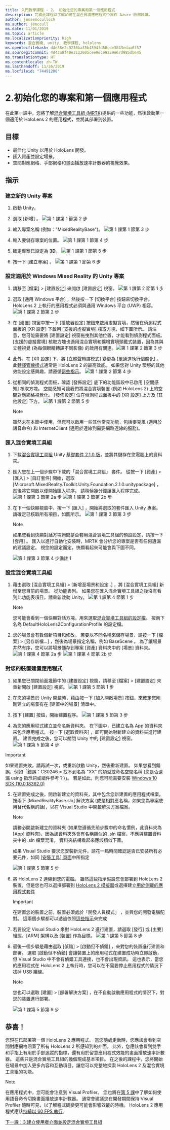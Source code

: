 ```yaml
---
title: 入門教學課程 - 2。 初始化您的專案和第一個應用程式
description: 完成此課程以了解如何在混合實境應用程式中實作 Azure 臉部辨識。
author: jessemcculloch
ms.author: jemccull
ms.date: 11/01/2019
ms.topic: article
ms.localizationpriority: high
keywords: 混合實境, unity, 教學課程, hololens
ms.openlocfilehash: d4e58e2c9236ba35b4394fd80cde3843edaa6f57
ms.sourcegitcommit: 4d43a8f40e3132605cee9ece9229e67d985db645
ms.translationtype: HT
ms.contentlocale: zh-TW
ms.lasthandoff: 11/26/2019
ms.locfileid: "74491208"
---
```

# <a name="2-initializing-your-project-and-first-application"></a>2.初始化您的專案和第一個應用程式

在此第一課中，您將了解[混合實境工具組 (MRTK)]()提供的一些功能，然後啟動第一個適用於 HoloLens 2 的應用程式，並將其部署到裝置。

## <a name="objectives"></a>目標

* 最佳化 Unity 以用於 HoloLens 開發。
* 匯入資產並設定場景。
* 空間對應網格、手部網格和畫面播放速率計數器的視覺效果。

## <a name="instructions"></a>指示

### <a name="create-new-unity-project"></a>建立新的 Unity 專案

1. 啟動 Unity。
2. 選取 [新增]  。
![第 1 課第 1 節第 2 步](images/mrlearning-base-ch1-1-step2.JPG)

3. 輸入專案名稱 (例如："MixedRealityBase")。
![第 1 課第 1 節第 3 步](images/mrlearning-base-ch1-1-step3.JPG)
4. 輸入要儲存專案的位置。
![第 1 課第 1 節第 4 步](images/mrlearning-base-ch1-1-step4.JPG)
5. 確定專案已設定為 **3D**。
![第 1 課第 1 節第 5 步](images/mrlearning-base-ch1-1-step5.JPG)
6. 按一下 [建立專案]  。
![第 1 課第 1 節第 6 步](images/mrlearning-base-ch1-1-step6.JPG)


### <a name="configure-the-unity-project-for-windows-mixed-reality"></a>設定適用於 Windows Mixed Reality 的 Unity 專案

1. 請移至 [檔案]   >  [建置設定]  來開啟 [建置設定]  視窗。
![第 1 課第 2 節第 1 步](images/mrlearning-base-ch1-2-step1.JPG)
2. 選取 [通用 Windows 平台]  ，然後按一下 [切換平台]  按鈕來切換平台。 HoloLens 2 上執行的應用程式必須與通用 Windows 平台 (UWP) 相容。
![第 1 課第 2 節第 2 步](images/mrlearning-base-ch1-2-step2.JPG)
3. 在 [建置] 視窗中按一下 [播放器設定]  按鈕來啟用虛擬實境，然後在偵測程式面板的 [XR 設定] 下啟用 [支援的虛擬實境]  核取方塊，如下圖所示。 請注意，您可能需要將 [建置設定]  視窗拖曳到其他位置，才能看到偵測程式面板。 [支援的虛擬實境]  核取方塊也適用混合實境和擴增實境頭戴式裝置，因為其與立體視覺 (為每個眼睛轉譯不同影像) 的啟用有關連。![第 1 課第 2 節第 3 步](images/mrlearning-base-ch1-2-step3.JPG)
4. 此外，在 [XR 設定] 下，將 [立體聲轉譯模式]  變更為 [單通道執行個體化]  。 此[轉譯管線樣式](https://docs.unity3d.com/Manual/SinglePassStereoRenderingHoloLens.html)通常是 HoloLens 2 的最高效能。 如果您對 Unity 環境的其他效能設定感興趣，請遵循[這些指示](recommended-settings-for-unity.md)。
![第 1 課第 2 節第 4 步](images/mrlearning-base-ch1-2-step4.jpg)
5. 從相同的偵測程式面板，確認 [發佈設定]  底下的功能區段中已啟用 [空間感知]  核取方塊。 空間感知可讓我們將混合實境裝置 (例如 HoloLens 2) 上的空間對應網格視覺化。 [發佈設定] 位在偵測程式面板中的 [XR 設定] 上方及 [其他設定] 下方。
![第 1 課第 2 節第 5 步](images/mrlearning-base-ch1-2-step5.JPG)

    > [!NOTE]
    > 雖然未在本節中使用，但您可以啟用一些其他常見功能，包括麥克風  (適用於語音命令) 和 InternetClient  (適用於連線到需要網路連線的服務)。

### <a name="import-the-mixed-reality-toolkit"></a>匯入混合實境工具組

1. 下載[混合實境工具組](https://github.com/microsoft/MixedRealityToolkit-Unity/releases) Unity [基礎套件 2.1.0 版](https://github.com/microsoft/MixedRealityToolkit-Unity/releases/download/v2.1.0/Microsoft.MixedReality.Toolkit.Unity.Foundation.2.1.0.unitypackage)，並將其儲存在您電腦上的資料夾。

2. 匯入您在上一個步驟中下載的「混合實境工具組」  套件。 從按一下 [資產]   >  [匯入]   >  [自訂套件]  開始，選取 [Microsoft.MixedReality.Toolkit.Unity.Foundation.2.1.0.unitypackage]  ，然後將它開啟以便開始匯入程序。 請稍候幾分鐘讓匯入程序完成。
    ![第 1 課第 3 節第 2a 步](images/mrlearning-base-ch1-3-step2a.JPG) ![第 1 課第 3 節第 2b 步](images/mrlearning-base-ch1-3-step2b.JPG)

3. 在下一個快顯視窗中，按一下 [匯入]  ，開始將選取的套件匯入 Unity 專案。 請確定已核取所有項目，如圖所示。
    ![第 1 課第 3 節第 3 步](images/mrlearning-base-ch1-3-step3.JPG)

    > [!NOTE]
    > 如果您看到快顯對話方塊詢問是否套用混合實境工具組的預設設定，請按一下 [套用]  。 匯入以進行自動化安裝時，MRTK 會分析您的專案是否有任何遺漏的建議設定。 視您的設定而定，快顯看起來可能會與下圖不同。

    ![第 1 課第 3 節第 4 步備註 1](images/mrlearning-base-ch1-3-step4-note1.JPG)

### <a name="configure-the-mixed-reality-toolkit"></a>設定混合實境工具組

1. 藉由選取 [混合實境工具組]   >  [新增至場景和設定..]  ，將 [混合實境工具組]  新增至您目前的場景。 從功能表列。 如果您在匯入混合實境工具組之後沒有看到此功能表項目，請重新啟動 Unity。
    ![第 1 課第 4 節第 1 步](images/mrlearning-base-ch1-4-step1.JPG)

    > [!NOTE]
    > 您可能會看到一個快顯對話方塊，用來選取[混合實境工具組的設定檔](https://microsoft.github.io/MixedRealityToolkit-Unity/Documentation/Profiles/Profiles.html)。 按兩下名為 DefaultHoloLens2ConfigurationProfile  的設定檔。

2. 您的場景會有數個新項目和修改。 若要以不同名稱來儲存場景，請按一下 [檔案]   >  [另存新檔...]  ，然後為場景指定名稱，例如 BaseScene  。 為了讓場景井然有序，您可以將場景儲存到專案 [資產]  資料夾中的 [場景]  資料夾。
    ![第 1 課第 4 節第 2a 步](images/mrlearning-base-ch1-4-step2a.JPG) ![第 1 課第 4 節第 2b 步](images/mrlearning-base-ch1-4-step2b.JPG)

### <a name="build-your-application-to-your-device"></a>對您的裝置建置應用程式

1. 如果您已關閉前面幾節中的 [建置設定]  視窗，請移至 [檔案]   >  [建置設定]  來重新開啟 [建置設定]  視窗。
    ![第 1 課第 5 節第 1 步](images/mrlearning-base-ch1-5-step1.JPG)

2. 在您的場景於 Unity 開啟時，藉由按一下 [加入開啟場景]  按鈕，來確定您剛剛建立的場景有在 [建置中的場景]  清單中。

3. 按下 [建置]  按鈕，開始建置程序。
    ![第 1 課第 5 節第 3 步](images/mrlearning-base-ch1-5-step3.JPG)

4. 為您的應用程式建立並命名新資料夾。 在下圖中，已建立名為 App 的資料夾來包含應用程式。 按一下 [選取資料夾]  ，即可開始對新建立的資料夾進行建置。 建置完成之後，您可以關閉 Unity 中的 [建置設定]  視窗。
    ![第 1 課第 5 節第 4 步](images/mrlearning-base-ch1-5-step4.JPG)

  > [!IMPORTANT]
  > 如果建置失敗，請再試一次，或重新啟動 Unity，然後重新建置。 如果您看到錯誤，例如「錯誤：CS0246 = 找不到名為 "XX" 的類型或命名空間名稱 (您是否遺漏 using 指示詞或組件參考？)」。 若是如此，則您可能需要安裝 [Windows 10 SDK (10.0.18362.0)](https://developer.microsoft.com//windows/downloads/windows-10-sdk)

5. 在建置完成之後，開啟新建立的資料夾，其中包含您新建置的應用程式檔案。 按兩下 [MixedRealityBase.sln]  解決方案 (或是相對應名稱，如果您為專案使用替代名稱的話)，以在 Visual Studio 中開啟解決方案檔案。

    > [!NOTE]
    > 請務必開啟新建立的資料夾 (如果您遵循先前步驟中的命名慣例，此資料夾為 [App]  資料夾)，因為該資料夾外會有名稱類似的 .sln 檔案，不應與建置資料夾中的 .sln 檔案混淆。 資料夾結構看起來應該類似下圖。
    >
    > 如果 Visual Studio 要求您安裝新元件，請花一點時間確認是否已安裝所有必要元件，如同 [[安裝工具] 頁面](install-the-tools.md)中所指定

    ![第 1 課第 5 節第 5 步](images/mrlearning-base-ch1-5-step5.JPG)

6. 將 HoloLens 2 連線到您的電腦。 雖然這些指示假設您會部署到 HoloLens 2 裝置，但是您也可以選擇部署到 [HoloLens 2 模擬器](using-the-hololens-emulator.md)或選擇建立[用於側載的應用程式套件](<https://docs.microsoft.com//windows/uwp/packaging/packaging-uwp-apps>)

    > [!IMPORTANT]
    > 在建置您的裝置之前，裝置必須處於「開發人員模式」  ，並與您的開發電腦配對。 這兩個步驟都可以透過依照[這些指示](using-visual-studio.md)來完成

7. 若要設定 Visual Studio 來對 HoloLens 2 進行建置，請選取 [發行]  或 [主要]  組態、[ARM]  架構以及 [裝置]  作為目標。
    ![第 1 課第 5 節第 8 步](images/mrlearning-base-ch1-5-step7.JPG)

8. 最後一個步驟是藉由選取 [偵錯]   >  [啟動但不偵錯]  ，來對您的裝置進行建置和部署。 選取 [啟動但不偵錯]  會讓裝置上的應用程式在建置成功時立即啟動，但 Visual Studio 中不會有偵錯工具連接，也不會出現資訊。 這也表示，當您的應用程式在 HoloLens 2 上執行時，您可以在不需要停止應用程式的情況下拔掉 USB 纜線。

    > [!NOTE]
    > 您也可以選取 [建置]   >  [部署解決方案]  ，在不自動啟動應用程式的情況下，對您的裝置進行部署。

    ![第 1 課第 5 節第 9 步](images/mrlearning-base-ch1-5-step8.JPG)

## <a name="congratulations"></a>恭喜！

您現在已部署第一個 HoloLens 2 應用程式。 當您隨處走動時，您應該會看到空間對應網格涵蓋了所有 HoloLens 2 所感知到的介面。 此外，您應該會看到雙手和手指上有用於手部追蹤的指標，還有用於留意應用程式效能的畫面播放速率計數器。 這些只是混合實境工具組的幾個現成基本項目。 在之後的課程中，您將開始在場景中加入更多內容和互動項目，讓您可以完整地探索 HoloLens 2 及混合實境工具組的功能。

> [!NOTE]
> 在應用程式中，您可能會注意到 Visual Profiler。 您也將在[第 5 課](mrlearning-base-ch5.md)中了解如何使用語音命令切換畫面播放速率計數器。 通常會建議您在開發期間保持 Visual Profiler 隨時可見，以了解程式碼變更可能會影響效能的時機。 HoloLens 2 應用程式應該[持續以 60 FPS 執行](understanding-performance-for-mixed-reality.md)。

[下一課：3.建立使用者介面並設定混合實境工具組](mrlearning-base-ch2.md)
